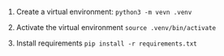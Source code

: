 

1. Create a virtual environment:
`python3 -m vevn .venv`

2. Activate the virtual environment
`source .venv/bin/activate`

3. Install requirements
`pip install -r requirements.txt`